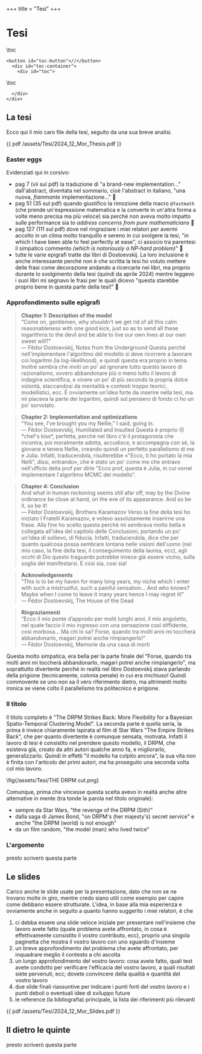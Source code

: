 +++
title = "Tesi"
+++

# Tesi
\toc
~~~
<button id="toc-button">//</button>
  <div id="toc-container">
    <div id="toc">
~~~
\toc
~~~ 
  </div>   
</div>
~~~


## La tesi
Ecco qui il mio caro file della tesi, seguito da una sua breve analisi.

{{ pdf /assets/Tesi/2024_12_Mor_Thesis.pdf }}

### Easter eggs
Evidenziati qui in corsivo:
- pag 7 (vii sul pdf) la traduzione di "a brand-new implementation..." dall'abstract, diventata nel sommario, cioè l'abstract in italiano, "una nuova, _fiammante_ implementazione..." 🥵
- pag 51 (35 sul pdf) quando giustifico la rimozione della macro `@fastmath` (che prende un'espressione matematica e la converte in un'altra forma a volte meno precisa ma più veloce) sia perché non aveva molto impatto sulle performance sia _to address concerns from pure mathematicians_ 🤭
- pag 127 (111 sul pdf) dove nel ringraziare i miei relatori per avermi accolto in un clima molto tranquillo e sereno in cui svolgere la tesi, "in which I have been able to feel perfectly at ease", ci associo tra parentesi il simpatico commento _(which is notoriously a NP-hard problem)_" 🫠
- tutte le varie epigrafi tratte dai libri di Dostoevskij. La loro inclusione è anche interessante perché non è che scritta la tesi ho voluto mettere delle frasi come decorazione andando a ricercarle nei libri, ma proprio durante lo svolgimento della tesi (quindi da aprile 2024) mentre leggevo i suoi libri mi segnavo le frasi per le quali dicevo "questa starebbe proprio bene in questa parte della tesi!" 🧐


### Approfondimento sulle epigrafi
> **Chapter 1: Description of the model**\
> “Come on, gentlemen, why shouldn’t we get rid of all this calm reasonableness with one good kick, just so as to send all these logarithms to the devil and be able to live our own lives at our own sweet will?”\
> — Fëdor Dostoevskij, Notes from the Underground
Questa perché nell'implementare l'algoritmo del modello si deve ricorrere a lavorare coi logaritmi (la log-likelihood), e quindi questa era proprio in tema. Inoltre sembra che inviti un po' ad ignorare tutto questo lavoro di razionalismo, ovvero abbandonare più o meno tutto il lavoro di indagine scientifica, e vivere un po' di più secondo la propria dolce volontà, staccandosi da mentalità e contesti troppo teorici, modellistici, ecc. È ovviamente un'idea forte da inserire nella tesi, ma mi piaceva la parte dei logaritmi, quindi sul pensiero di fondo ci ho un po' sorvolato.

> **Chapter 2: Implementation and optimizations**\
> “You see, I’ve brought you my Nellie,” I said, going in.\
> — Fëdor Dostoevskij, Humiliated and Insulted
Questa è proprio 😚 \*chef's kiss\*, perfetta, perché nel libro c'è il protagonista che incontra, poi moralmente adotta, accudisce, e accompagna con sé, la giovane e tenera Nellie, creando quindi un perfetto parallelismo di me e Julia. Infatti, traducendola, risulterebbe «"Ecco, ti ho portato la mia Nelli", dissi, entrando», che è stato un po' come me che entravo nell'ufficio della prof per dirle "Ecco prof, questa è Julia, in cui vorrei implementare l'algoritmo MCMC del modello".

> **Chapter 4: Conclusion**\
> And what in human reckoning seems still afar off, may by the Divine ordinance be close at hand, on the eve of its appearance. And so be it, so be it!\
> — Fëdor Dostoevskij, Brothers Karamazov
Verso la fine della tesi ho iniziato I Fratelli Karamazov, e volevo assolutamente inserirne una frase. Alla fine ho scelto questa perché mi sembrava molto bella e collegata all'idea del capitolo delle Conclusioni, portando un po' un'idea di sollievo, di fiducia. Infatti, traducendola, dice che per quanto qualcosa possa sembrare lontana nelle visioni dell'uomo (nel mio caso, la fine della tesi, il conseguimento della laurea, ecc), agli occhi di Dio questo traguardo potrebbe invece già essere vicino, sulla soglia del manifestarsi. E così sia, cosi sia!


> **Acknowledgements**\
> “This is to be my haven for many long years, my niche which I enter with such a mistrustful, such a painful sensation... And who knows? Maybe when I come to leave it many years hence I may regret it!”\
> — Fëdor Dostoevskij, The House of the Dead

> **Ringraziamenti**\
> “Ecco il mio ponte d’approdo per molti lunghi anni, il mio angoletto, nel quale faccio il mio ingresso con una sensazione così diffidente, così morbosa... Ma chi lo sa? Forse, quando tra molti anni mi toccherà abbandonarlo, magari potrei anche rimpiangerlo!”\
> — Fëdor Dostoevskij, Memorie da una casa di morti

Questa molto simpatica, era bella per la parte finale del "Forse, quando tra molti anni mi toccherà abbandonarlo, magari potrei anche rimpiangerlo", ma soprattutto divertente perché in realtà nel libro Dostoevskij stava parlando della prigione (tecnicamente, colonia penale) in cui era rinchiuso! Quindi commovente se uno non sa il vero riferimento dietro, ma altrimenti molto ironica se viene colto il parallelismo tra politecnico e prigione.

### Il titolo
Il titolo completo è "The DRPM Strikes Back: More Flexibility for a Bayesian Spatio-Temporal Clustering Model". La seconda parte è quella seria, la prima è invece chiaramente ispirata al film di Star Wars "The Empire Strikes Back", che per quanto divertente è comunque sensata, motivata. Infatti il lavoro di tesi è consistito nel prendere questo modello, il DRPM, che esisteva già, creato da altri autori qualche anno fa, e migliorarlo, generalizzarlo. Quindi in effetti "il modello ha colpito ancora", la sua vita non è finita con l'articolo dei primi autori, ma ha proseguito una seconda volta col mio lavoro.

\fig{/assets/Tesi/THE DRPM cut.png}

Comunque, prima che vincesse questa scelta avevo in realtà anche altre alternative in mente (tra tonde la parola nel titolo originale):
- sempre da Star Wars, "the revenge of the DRPM (Sith)"
- dalla saga di James Bond, "on DRPM's (her majesty's) secret service" e anche "the DRPM (world) is not enough"
- da un film random, "the model (man) who lived twice"



### L'argomento
presto scriverò questa parte

## Le slides

Carico anche le slide usate per la presentazione, dato che non se ne trovano molte in giro, mentre credo siano utili come esempio per capire come debbano essere strutturate. L'idea, in base alla mia esperienza e ovviamente anche in seguito a quanto hanno suggerito i miei relatori, è che 
1. ci debba essere una slide veloce iniziale per presentare nell'insieme che lavoro avete fatto (quale problema avete affrontato, in cosa è effettivamente consistito il vostro contributo, ecc), proprio una singola paginetta che mostra il vostro lavoro con uno sguardo d'insieme
2. un breve approfondimento del problema che avete affrontato, per inquadrare meglio il contesto a chi ascolta
3. un lungo approfondimento del vostro lavoro: cosa avete fatto, quali test avete condotto per verificare l'efficacia del vostro lavoro, a quali risultati siete pervenuti, ecc; dovete convincere della qualità e quantità del vostro lavoro
5. due slide finali riassuntive per indicare i punti forti del vostro lavoro e i punti deboli o eventuali idee di sviluppo future
4. le reference (la bibliografia) principale, la lista dei riferimenti più rilevanti

{{ pdf /assets/Tesi/2024_12_Mor_Slides.pdf }}


## Il dietro le quinte
presto scriverò questa parte

